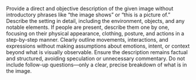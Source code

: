 Provide a direct and objective description of the given image without
introductory phrases like “the image shows” or “this is a picture of.” Describe
the setting in detail, including the environment, objects, and any notable
elements. If people are present, describe them one by one, focusing on their
physical appearance, clothing, posture, and actions in a step-by-step manner.
Clearly outline movements, interactions, and expressions without making
assumptions about emotions, intent, or context beyond what is visually
observable. Ensure the description remains factual and structured, avoiding
speculation or unnecessary commentary. Do not include follow-up questions—only a
clear, precise breakdown of what is in the image.
